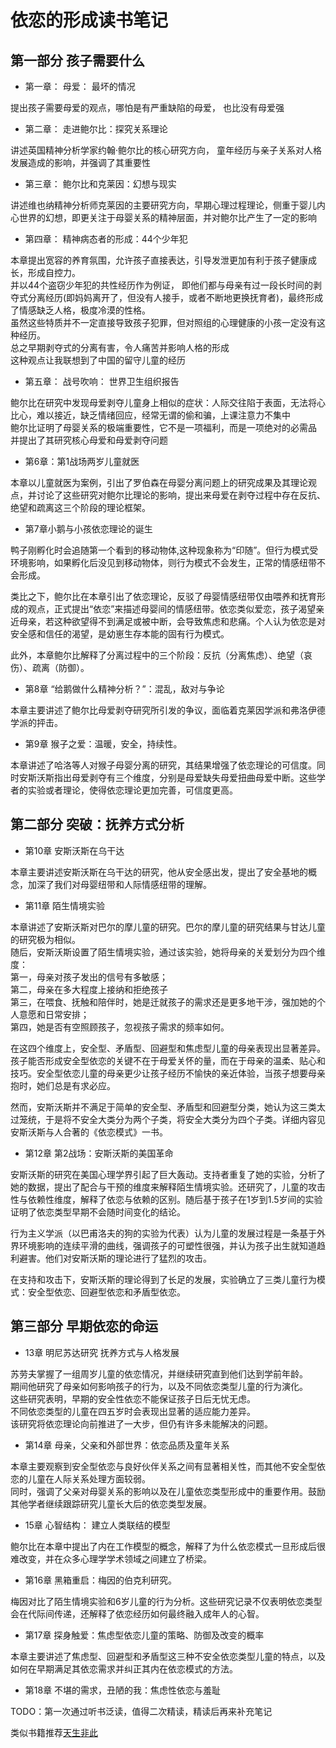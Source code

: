 # 依恋的形成读书笔记

## 第一部分 孩子需要什么

- 第一章： 母爱： 最坏的情况

提出孩子需要母爱的观点，哪怕是有严重缺陷的母爱， 也比没有母爱强

- 第二章： 走进鲍尔比：探究关系理论

讲述英国精神分析学家约翰·鲍尔比的核心研究方向， 童年经历与亲子关系对人格发展造成的影响，并强调了其重要性

- 第三章： 鲍尔比和克莱因：幻想与现实

讲述维也纳精神分析师克莱因的主要研究方向，早期心理过程理论，侧重于婴儿内心世界的幻想，即更关注于母婴关系的精神层面，并对鲍尔比产生了一定的影响

- 第四章： 精神病态者的形成：44个少年犯

本章提出宽容的养育氛围，允许孩子直接表达，引导发泄更加有利于孩子健康成长，形成自控力。  
并以44个盗窃少年犯的共性经历作为例证， 即他们都与母亲有过一段长时间的剥夺式分离经历(即妈妈离开了，但没有人接手，或者不断地更换抚育者)，最终形成了情感缺乏人格，极度冷漠的性格。  
虽然这些特质并不一定直接导致孩子犯罪，但对照组的心理健康的小孩一定没有这种经历。  
总之早期剥夺式的分离有害，令人痛苦并影响人格的形成  
这种观点让我联想到了中国的留守儿童的经历  

- 第五章： 战号吹响： 世界卫生组织报告

鲍尔比在研究中发现母爱剥夺儿童身上相似的症状：人际交往陷于表面，无法将心比心，难以接近，缺乏情绪回应，经常无谓的偷和骗，上课注意力不集中  
鲍尔比证明了母婴关系的极端重要性，它不是一项福利，而是一项绝对的必需品  
并提出了其研究核心母爱和母爱剥夺问题  

- 第6章：第1战场两岁儿童就医

本章以儿童就医为案例，引出了罗伯森在母婴分离问题上的研究成果及其理论观点，并讨论了这些研究对鲍尔比理论的影响，提出来母爱在剥夺过程中存在反抗、绝望和疏离这三个阶段的理论框架。

- 第7章小鹅与小孩依恋理论的诞生

鸭子刚孵化时会追随第一个看到的移动物体,这种现象称为“印随”。但行为模式受环境影响，如果孵化后没见到移动物体，则行为模式不会发生，正常的情感纽带不会形成。

类比之下，鲍尔比在本章引出了依恋理论，反驳了母婴情感纽带仅由喂养和抚育形成的观点，正式提出“依恋”来描述母婴间的情感纽带。依恋类似爱恋，孩子渴望亲近母亲，若这种欲望得不到满足或被中断，会导致焦虑和悲痛。个人认为依恋是对安全感和信任的渴望，是幼崽生存本能的固有行为模式。

此外，本章鲍尔比解释了分离过程中的三个阶段：反抗（分离焦虑）、绝望（哀伤）、疏离（防御）。

- 第8章 “给鹅做什么精神分析？”：混乱，敌对与争论

本章主要讲述了鲍尔比母爱剥夺研究所引发的争议，面临着克莱因学派和弗洛伊德学派的抨击。

- 第9章 猴子之爱：温暖，安全，持续性。

本章讲述了哈洛等人对猴子母婴分离的研究，其结果增强了依恋理论的可信度。同时安斯沃斯指出母爱剥夺有三个维度，分别是母爱缺失母爱扭曲母爱中断。这些学者的实验或者理论，使得依恋理论更加完善，可信度更高。

## 第二部分 突破：抚养方式分析

- 第10章 安斯沃斯在乌干达

本章主要讲述安斯沃斯在乌干达的研究，他从安全感出发，提出了安全基地的概念，加深了我们对母婴纽带和人际情感纽带的理解。

- 第11章 陌生情境实验

本章讲述了安斯沃斯对巴尔的摩儿童的研究。巴尔的摩儿童的研究结果与甘达儿童的研究极为相似。  
随后，安斯沃斯设置了陌生情境实验，通过该实验，她将母亲的关爱划分为四个维度：  
第一，母亲对孩子发出的信号有多敏感；  
第二，母亲在多大程度上接纳和拒绝孩子  
第三，在喂食、抚触和陪伴时，她是迁就孩子的需求还是更多地干涉，强加她的个人意愿和日常安排；  
第四，她是否有空照顾孩子，忽视孩子需求的频率如何。  

在这四个维度上，安全型、矛盾型、回避型和焦虑型儿童的母亲表现出显著差异。  
孩子能否形成安全型依恋的关键不在于母爱关怀的量，而在于母亲的温柔、贴心和技巧。安全型依恋儿童的母亲更少让孩子经历不愉快的亲近体验，当孩子想要母亲抱时，她们总是有求必应。  

然而，安斯沃斯并不满足于简单的安全型、矛盾型和回避型分类，她认为这三类太过笼统，于是将不安全大类分为两个子类，将安全大类分为四个子类。详细内容见安斯沃斯与人合著的《依恋模式》一书。

- 第12章 第2战场：安斯沃斯的美国革命

安斯沃斯的研究在美国心理学界引起了巨大轰动。支持者重复了她的实验，分析了她的数据，提出了配合与干预的维度来解释陌生情境实验。还研究了，儿童的攻击性与依赖性维度，解释了依恋与依赖的区别。随后基于孩子在1岁到1.5岁间的实验证明了依恋类型早期不会随时间变化的结论。

行为主义学派（以巴甫洛夫的狗的实验为代表）认为儿童的发展过程是一条基于外界环境影响的连续平滑的曲线，强调孩子的可塑性很强，并认为孩子出生就知道趋利避害。他们对安斯沃斯的理论进行了猛烈的攻击。

在支持和攻击下，安斯沃斯的理论得到了长足的发展，实验确立了三类儿童行为模式：安全型依恋、回避型依恋和矛盾型依恋。

## 第三部分 早期依恋的命运

- 13章 明尼苏达研究 抚养方式与人格发展

苏劳夫掌握了一组周岁儿童的依恋情况，并继续研究直到他们达到学前年龄。  
期间他研究了母亲如何影响孩子的行为，以及不同依恋类型儿童的行为演化。  
这些研究表明，早期的安全性依恋不能保证孩子日后无忧无虑。  
不同依恋类型的儿童在四五岁时会表现出显著的适应能力差异。  
该研究将依恋理论向前推进了一大步，但仍有许多未能解决的问题。  

- 第14章 母亲，父亲和外部世界：依恋品质及童年关系

本章主要观察到安全型依恋与良好伙伴关系之间有显著相关性，而其他不安全型依恋的儿童在人际关系处理方面较弱。  
同时，强调了父亲对母婴关系的影响以及在儿童依恋类型形成中的重要作用。鼓励其他学者继续跟踪研究儿童长大后的依恋类型发展。

- 15章 心智结构： 建立人类联结的模型

鲍尔比在本章中提出了内在工作模型的概念，解释了为什么依恋模式一旦形成后很难改变，并在众多心理学学术领域之间建立了桥梁。

- 第16章 黑箱重启：梅因的伯克利研究。

梅因对比了陌生情境实验和6岁儿童的行为分析。这些研究记录不仅表明依恋类型会在代际间传递，还解释了依恋经历如何最终融入成年人的心智。

- 第17章 探身触爱：焦虑型依恋儿童的策略、防御及改变的概率

本章主要讲述了焦虑型、回避型和矛盾型这三种不安全依恋类型儿童的特点，以及如何在早期满足其依恋需求并纠正其内在依恋模式的方法。

- 第18章 不堪的需求，丑陋的我：焦虑性依恋与羞耻

TODO：第一次通过听书泛读，值得二次精读，精读后再来补充笔记

类似书籍推荐[天生非此](#天生非此)
